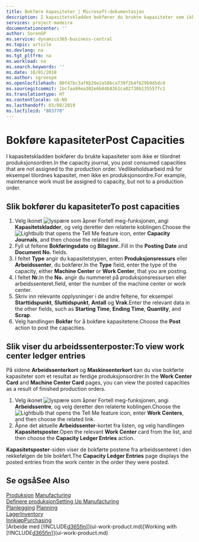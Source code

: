 ```yaml
---
title: Bokføre kapasiteter | Microsoft-dokumentasjon
description: I kapasitetskladden bokfører du brukte kapasiteter som ikke er tilordnet produksjonsordren. Vedlikeholdsarbeid må for eksempel tilordnes kapasitet, men ikke en produksjonsordre.
services: project-madeira
documentationcenter: ''
author: SorenGP
ms.service: dynamics365-business-central
ms.topic: article
ms.devlang: na
ms.tgt_pltfrm: na
ms.workload: na
ms.search.keywords: ''
ms.date: 10/01/2018
ms.author: sgroespe
ms.openlocfilehash: 80f47bc3af8b26e2a58bca739f2b4f629b9d5dc0
ms.sourcegitcommit: 1bcfaa99ea302e6b84b8361ca02730b135557fc1
ms.translationtype: HT
ms.contentlocale: nb-NO
ms.lasthandoff: 03/08/2019
ms.locfileid: "803770"
---
```

# <a name="post-capacities"></a><span data-ttu-id="20982-104">Bokføre kapasiteter</span><span class="sxs-lookup"><span data-stu-id="20982-104">Post Capacities</span></span>
<span data-ttu-id="20982-105">I kapasitetskladden bokfører du brukte kapasiteter som ikke er tilordnet produksjonsordren.</span><span class="sxs-lookup"><span data-stu-id="20982-105">In the capacity journal, you post consumed capacities that are not assigned to the production order.</span></span> <span data-ttu-id="20982-106">Vedlikeholdsarbeid må for eksempel tilordnes kapasitet, men ikke en produksjonsordre.</span><span class="sxs-lookup"><span data-stu-id="20982-106">For example, maintenance work must be assigned to capacity, but not to a production order.</span></span>  

## <a name="to-post-capacities"></a><span data-ttu-id="20982-107">Slik bokfører du kapasiteter</span><span class="sxs-lookup"><span data-stu-id="20982-107">To post capacities</span></span>  
1.  <span data-ttu-id="20982-108">Velg ikonet ![lyspære som åpner Fortell meg-funksjonen](media/ui-search/search_small.png "Fortell hva du vil gjøre"), angi **Kapasitetskladder**, og velg deretter den relaterte koblingen.</span><span class="sxs-lookup"><span data-stu-id="20982-108">Choose the ![Lightbulb that opens the Tell Me feature](media/ui-search/search_small.png "Tell me what you want to do") icon, enter **Capacity Journals**, and then choose the related link.</span></span>  
2.  <span data-ttu-id="20982-109">Fyll ut feltene **Bokføringsdato** og **Bilagsnr.**.</span><span class="sxs-lookup"><span data-stu-id="20982-109">Fill in the **Posting Date** and **Document No.** fields.</span></span>  
3.  <span data-ttu-id="20982-110">I feltet **Type** angir du kapasitetstypen, enten **Produksjonsressurs** eller **Arbeidssenter**, du bokfører.</span><span class="sxs-lookup"><span data-stu-id="20982-110">In the **Type** field, enter the type of the capacity, either **Machine Center** or **Work Center**, that you are posting.</span></span>  
4.  <span data-ttu-id="20982-111">I feltet **Nr.**</span><span class="sxs-lookup"><span data-stu-id="20982-111">In the **No.**</span></span> <span data-ttu-id="20982-112">angir du nummeret på produksjonsressursen eller arbeidssenteret.</span><span class="sxs-lookup"><span data-stu-id="20982-112">field, enter the number of the machine center or work center.</span></span>  
5.  <span data-ttu-id="20982-113">Skriv inn relevante opplysninger i de andre feltene, for eksempel **Starttidspunkt**, **Sluttidspunkt**, **Antall** og **Vrak**.</span><span class="sxs-lookup"><span data-stu-id="20982-113">Enter the relevant data in the other fields, such as **Starting Time**, **Ending Time**, **Quantity**, and **Scrap**.</span></span>  
6.  <span data-ttu-id="20982-114">Velg handlingen **Bokfør** for å bokføre kapasitetene.</span><span class="sxs-lookup"><span data-stu-id="20982-114">Choose the **Post** action to post the capacities.</span></span>  

## <a name="to-view-work-center-ledger-entries"></a><span data-ttu-id="20982-115">Slik viser du arbeidssenterposter:</span><span class="sxs-lookup"><span data-stu-id="20982-115">To view work center ledger entries</span></span>  
<span data-ttu-id="20982-116">På sidene **Arbeidssenterkort** og **Maskinsenterkort** kan du vise bokførte kapasiteter som et resultat av ferdige produksjonsordrer.</span><span class="sxs-lookup"><span data-stu-id="20982-116">In the **Work Center Card** and **Machine Center Card** pages, you can view the posted capacities as a result of finished production orders.</span></span>    
1.  <span data-ttu-id="20982-117">Velg ikonet ![lyspære som åpner Fortell meg-funksjonen](media/ui-search/search_small.png "Fortell hva du vil gjøre"), angi **Arbeidssentre**, og velg deretter den relaterte koblingen.</span><span class="sxs-lookup"><span data-stu-id="20982-117">Choose the ![Lightbulb that opens the Tell Me feature](media/ui-search/search_small.png "Tell me what you want to do") icon, enter **Work Centers**, and then choose the related link.</span></span>  
2.  <span data-ttu-id="20982-118">Åpne det aktuelle **Arbeidssenter**-kortet fra listen, og velg handlingen **Kapasitetsposter**.</span><span class="sxs-lookup"><span data-stu-id="20982-118">Open the relevant **Work Center** card from the list, and then choose the **Capacity Ledger Entries** action.</span></span>  

<span data-ttu-id="20982-119">**Kapasitetsposter**-siden viser de bokførte postene fra arbeidssenteret i den rekkefølgen de ble bokført.</span><span class="sxs-lookup"><span data-stu-id="20982-119">The **Capacity Ledger Entries** page displays the posted entries from the work center in the order they were posted.</span></span>   

## <a name="see-also"></a><span data-ttu-id="20982-120">Se også</span><span class="sxs-lookup"><span data-stu-id="20982-120">See Also</span></span>  
<span data-ttu-id="20982-121">[Produksjon](production-manage-manufacturing.md)  </span><span class="sxs-lookup"><span data-stu-id="20982-121">[Manufacturing](production-manage-manufacturing.md)  </span></span>  
[<span data-ttu-id="20982-122">Definere produksjon</span><span class="sxs-lookup"><span data-stu-id="20982-122">Setting Up Manufacturing</span></span>](production-configure-production-processes.md)  
<span data-ttu-id="20982-123">[Planlegging](production-planning.md)    </span><span class="sxs-lookup"><span data-stu-id="20982-123">[Planning](production-planning.md)    </span></span>  
[<span data-ttu-id="20982-124">Lager</span><span class="sxs-lookup"><span data-stu-id="20982-124">Inventory</span></span>](inventory-manage-inventory.md)  
[<span data-ttu-id="20982-125">Innkjøp</span><span class="sxs-lookup"><span data-stu-id="20982-125">Purchasing</span></span>](purchasing-manage-purchasing.md)  
<span data-ttu-id="20982-126">[Arbeide med [!INCLUDE[d365fin](includes/d365fin_md.md)]](ui-work-product.md)</span><span class="sxs-lookup"><span data-stu-id="20982-126">[Working with [!INCLUDE[d365fin](includes/d365fin_md.md)]](ui-work-product.md)</span></span>
